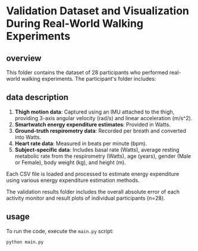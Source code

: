 # Validation Dataset and Visualization During Real-World Walking Experiments

## overview
This folder contains the dataset of 28 participants who performed real-world walking experiments. The participant's folder includes:

## data description
1. **Thigh motion data**: Captured using an IMU attached to the thigh, providing 3-axis angular velocity (rad/s) and linear acceleration (m/s^2).
2. **Smartwatch energy expenditure estimates**: Provided in Watts.
3. **Ground-truth respirometry data**: Recorded per breath and converted into Watts.
4. **Heart rate data**: Measured in beats per minute (bpm).
5. **Subject-specific data**: Includes basal rate (Watts), average resting metabolic rate from the respirometry (Watts), age (years), gender (Male or Female), body weight (kg), and height (m).

Each CSV file is loaded and processed to estimate energy expenditure using various energy expenditure estimation methods.

The validation results folder includes the overall absolute error of each activity monitor and result plots of individual participants (n=28).

## usage
To run the code, execute the `main.py` script:
```bash
python main.py